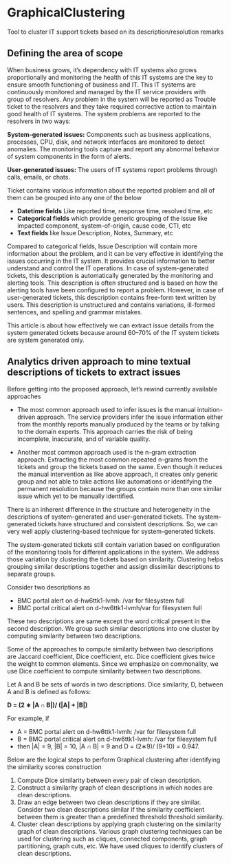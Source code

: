 # GraphicalClustering
Tool to cluster IT support tickets based on its description/resolution remarks

## Defining the area of scope
When business grows, it’s dependency with IT systems also grows proportionally and monitoring the health of this IT systems are the key to ensure smooth functioning of business and IT. This IT systems are continuously monitored and managed by the IT service providers with group of resolvers. Any problem in the system will be reported as Trouble ticket to the resolvers and they take required corrective action to maintain good health of IT systems. The system problems are reported to the resolvers in two ways:

**System-generated issues:** Components such as business applications, processes, CPU, disk, and network interfaces are monitored to detect anomalies. The monitoring tools capture and report any abnormal behavior of system components in the form of alerts.

**User-generated issues:** The users of IT systems report problems through calls, emails, or chats.

Ticket contains various information about the reported problem and all of them can be grouped into any one of the below
* **Datetime fields** Like reported time, response time, resolved time, etc
* **Categorical fields** which provide generic grouping of the issue like impacted component, system-of-origin, cause code, CTI, etc
* **Text fields** like Issue Description, Notes, Summary, etc

Compared to categorical fields, Issue Description will contain more information about the problem, and it can be very effective in identifying the issues occurring in the IT system. It provides crucial information to better understand and control the IT operations. In case of system-generated tickets, this description is automatically generated by the monitoring and alerting tools. This description is often structured and is based on how the alerting tools have been configured to report a problem. However, in case of user-generated tickets, this description contains free-form text written by users. This description is unstructured and contains variations, ill-formed sentences, and spelling and grammar mistakes.

This article is about how effectively we can extract issue details from the system generated tickets because around 60–70% of the IT system tickets are system generated only.

## Analytics driven approach to mine textual descriptions of tickets to extract issues

Before getting into the proposed approach, let’s rewind currently available approaches

* The most common approach used to infer issues is the manual intuition-driven approach. The service providers infer the issue information either from the monthly reports manually produced by the teams or by talking to the domain experts. This approach carries the risk of being incomplete, inaccurate, and of variable quality.

* Another most common approach used is the n-gram extraction approach. Extracting the most common repeated n-grams from the tickets and group the tickets based on the same. Even though it reduces the manual intervention as like above approach, it creates only generic group and not able to take actions like automations or identifying the permanent resolution because the groups contain more than one similar issue which yet to be manually identified.

There is an inherent difference in the structure and heterogeneity in the descriptions of system-generated and user-generated tickets. The system-generated tickets have structured and consistent descriptions. So, we can very well apply clustering-based technique for system-generated tickets.

The system-generated tickets still contain variation based on configuration of the monitoring tools for different applications in the system. We address those variation by clustering the tickets based on similarity. Clustering helps grouping similar descriptions together and assign dissimilar descriptions to separate groups.

Consider two descriptions as

* BMC portal alert on d-hw6ttk1-lvmh: /var for filesystem full
* BMC portal critical alert on d-hw6ttk1-lvmh/var for filesystem full

These two descriptions are same except the word critical present in the second description. We group such similar descriptions into one cluster by computing similarity between two descriptions.

Some of the approaches to compute similarity between two descriptions are Jaccard coefficient, Dice coefficient, etc. Dice coefficient gives twice the weight to common elements. Since we emphasize on commonality, we use Dice coefficient to compute similarity between two descriptions.

Let A and B be sets of words in two descriptions. Dice similarity, D, between A and B is defined as follows:

**D = (2 ∗ |A ∩ B|)/ (|A| + |B|)**

For example, if
* A = BMC portal alert on d-hw6ttk1-lvmh: /var for filesystem full
* B = BMC portal critical alert on d-hw6ttk1-lvmh: /var for filesystem full
* then |A| = 9, |B| = 10, |A ∩ B| = 9 and D = (2∗9)/ (9+10) = 0.947.

Below are the logical steps to perform Graphical clustering after identifying the similarity scores
construction

1. Compute Dice similarity between every pair of clean description.
2. Construct a similarity graph of clean descriptions in which nodes are clean descriptions.
3. Draw an edge between two clean descriptions if they are similar. Consider two clean descriptions similar if the similarity coefficient between them is greater than a predefined threshold threshold similarity.
4. Cluster clean descriptions by applying graph clustering on the similarity graph of clean descriptions. Various graph clustering techniques can be used for clustering such as cliques, connected components, graph partitioning, graph cuts, etc. We have used cliques to identify clusters of clean descriptions.
